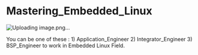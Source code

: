 # Mastering_Embedded_Linux

![Uploading image.png…]()

You can be one of these :
        1) Application_Engineer 
        2) Integrator_Engineer
        3) BSP_Engineer
to work in Embedded Linux Field.
